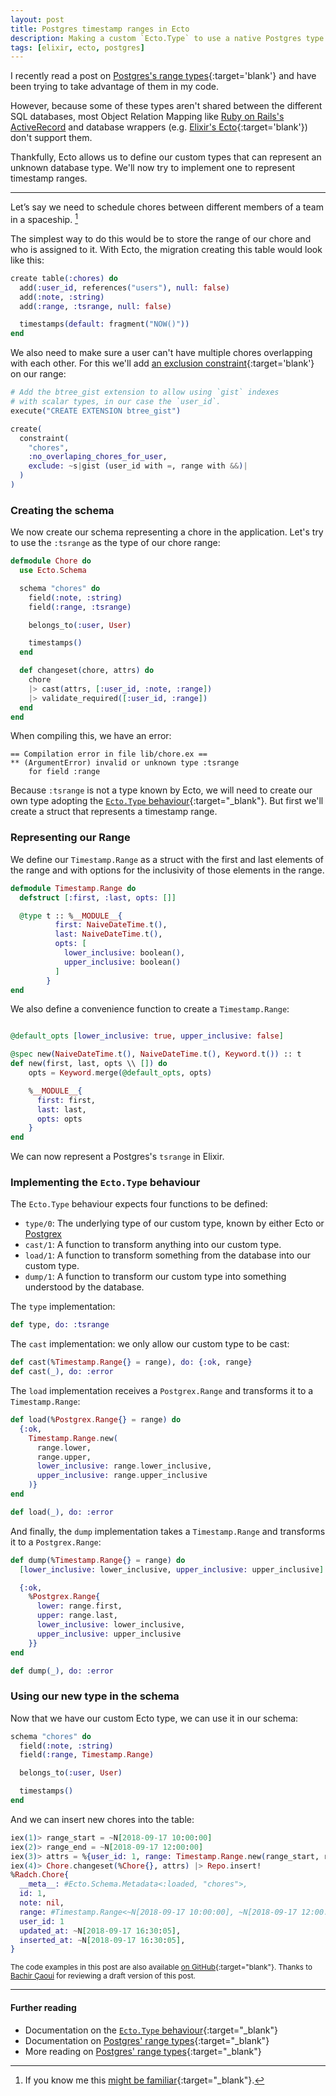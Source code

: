 ```yaml
---
layout: post
title: Postgres timestamp ranges in Ecto
description: Making a custom `Ecto.Type` to use a native Postgres type
tags: [elixir, ecto, postgres]
---
```


I recently read a post on [Postgres's range types][]{:target='blank'} and have
been trying to take advantage of them in my code.

However, because some of these types aren't shared between the different SQL
databases, most Object Relation Mapping like [Ruby on Rails's ActiveRecord][] and
database wrappers (e.g. [Elixir's Ecto][]{:target='blank'}) don't support them.

Thankfully, Ecto allows us to define our custom types that can represent an
unknown database type. We'll now try to implement one to represent timestamp
ranges.

[Postgres's range types]: https://tapoueh.org/blog/2018/04/postgresql-data-types-ranges
[Ruby on Rails's ActiveRecord]: https://guides.rubyonrails.org/active_record_basics.html
[Elixir's Ecto]: https://hexdocs.pm/ecto/Ecto.html

-----

Let’s say we need to schedule chores between different members of a team in a spaceship. [^1]

The simplest way to do this would be to store the range of our chore and who is
assigned to it. With Ecto, the migration creating this table would look like this:

```elixir
create table(:chores) do
  add(:user_id, references("users"), null: false)
  add(:note, :string)
  add(:range, :tsrange, null: false)

  timestamps(default: fragment("NOW()"))
end
```

We also need to make sure a user can't have multiple chores overlapping with
each other. For this we'll add [an exclusion constraint][]{:target='blank'} on our range:

```elixir
# Add the btree_gist extension to allow using `gist` indexes
# with scalar types, in our case the `user_id`.
execute("CREATE EXTENSION btree_gist")

create(
  constraint(
    "chores",
    :no_overlaping_chores_for_user,
    exclude: ~s|gist (user_id with =, range with &&)|
  )
)
```

### Creating the schema

We now create our schema representing a chore in the application. Let's try to
use the `:tsrange` as the type of our chore range:

```elixir
defmodule Chore do
  use Ecto.Schema

  schema "chores" do
    field(:note, :string)
    field(:range, :tsrange)

    belongs_to(:user, User)

    timestamps()
  end

  def changeset(chore, attrs) do
    chore
    |> cast(attrs, [:user_id, :note, :range])
    |> validate_required([:user_id, :range])
  end
end
```

When compiling this, we have an error:
```
== Compilation error in file lib/chore.ex ==
** (ArgumentError) invalid or unknown type :tsrange
    for field :range
```

Because `:tsrange` is not a type known by Ecto, we will need to create our own type
adopting the [`Ecto.Type` behaviour][ecto-type-behaviour]{:target="_blank"}.
But first we'll create a struct that represents a timestamp range.

### Representing our Range

We define our `Timestamp.Range` as a struct with the first and last elements of the
range and with options for the inclusivity of those elements in the range.

<!--
We allow `nil` values to represent the lack of first and last elements: an
infinite range.
-->

```elixir
defmodule Timestamp.Range do
  defstruct [:first, :last, opts: []]

  @type t :: %__MODULE__{
          first: NaiveDateTime.t(),
          last: NaiveDateTime.t(),
          opts: [
            lower_inclusive: boolean(),
            upper_inclusive: boolean()
          ]
        }
end
```

We also define a convenience function to create a `Timestamp.Range`:

```elixir

@default_opts [lower_inclusive: true, upper_inclusive: false]

@spec new(NaiveDateTime.t(), NaiveDateTime.t(), Keyword.t()) :: t
def new(first, last, opts \\ []) do
    opts = Keyword.merge(@default_opts, opts)

    %__MODULE__{
      first: first,
      last: last,
      opts: opts
    }
end
```

We can now represent a Postgres's `tsrange` in Elixir.

### Implementing the `Ecto.Type` behaviour
The `Ecto.Type` behaviour expects four functions to be defined:
- `type/0`: The underlying type of our custom type, known by either Ecto or
    <a href='https://github.com/elixir-ecto/postgrex' target='_blank'>Postgrex</a>
- `cast/1`: A function to transform anything into our custom type.
- `load/1`: A function to transform something from the database into our custom
    type.
- `dump/1`: A function to transform our custom type into something understood by
    the database.

The `type` implementation:
```elixir
def type, do: :tsrange
```

The `cast` implementation: we only allow our custom type
to be cast:
```elixir
def cast(%Timestamp.Range{} = range), do: {:ok, range}
def cast(_), do: :error
```

The `load` implementation receives a `Postgrex.Range` and transforms it to a
`Timestamp.Range`:

```elixir
def load(%Postgrex.Range{} = range) do
  {:ok,
    Timestamp.Range.new(
      range.lower,
      range.upper,
      lower_inclusive: range.lower_inclusive,
      upper_inclusive: range.upper_inclusive
    )}
end

def load(_), do: :error
```

And finally, the `dump` implementation takes a `Timestamp.Range` and transforms
it to a `Postgrex.Range`:
```elixir
def dump(%Timestamp.Range{} = range) do
  [lower_inclusive: lower_inclusive, upper_inclusive: upper_inclusive] = range.opts

  {:ok,
    %Postgrex.Range{
      lower: range.first,
      upper: range.last,
      lower_inclusive: lower_inclusive,
      upper_inclusive: upper_inclusive
    }}
end

def dump(_), do: :error
```

### Using our new type in the schema

Now that we have our custom Ecto type, we can use it in our schema:

```elixir
schema "chores" do
  field(:note, :string)
  field(:range, Timestamp.Range)

  belongs_to(:user, User)

  timestamps()
end
```

And we can insert new chores into the table:

```elixir
iex(1)> range_start = ~N[2018-09-17 10:00:00]
iex(2)> range_end = ~N[2018-09-17 12:00:00]
iex(3)> attrs = %{user_id: 1, range: Timestamp.Range.new(range_start, range_end)}
iex(4)> Chore.changeset(%Chore{}, attrs) |> Repo.insert!
%Radch.Chore{
  __meta__: #Ecto.Schema.Metadata<:loaded, "chores">,
  id: 1,
  note: nil,
  range: #Timestamp.Range<~N[2018-09-17 10:00:00], ~N[2018-09-17 12:00:00]>,
  user_id: 1
  updated_at: ~N[2018-09-17 16:30:05],
  inserted_at: ~N[2018-09-17 16:30:05],
}
```

<small>The code examples in this post are also available [on GitHub](https://github.com/aliou/radch){:target="blank"}.
Thanks to <a href='https://twitter.com/caouibachir' target="_blank">Bachir Çaoui</a> for reviewing a
draft version of this post.</small>

-----

#### Further reading
- Documentation on the [`Ecto.Type` behaviour](https://hexdocs.pm/ecto/3.0.0/Ecto.Type.html){:target="_blank"}
- Documentation on [Postgres' range types](https://www.postgresql.org/docs/10/static/rangetypes.html){:target="_blank"}
- More reading on [Postgres' range types](https://tapoueh.org/blog/2018/04/postgresql-data-types-ranges){:target="_blank"}

[^1]: If you know me this [might be familiar][snapshift]{:target="_blank"}.

[snapshift]: https://www.snapshift.co
[ecto-type-behaviour]: https://hexdocs.pm/ecto/3.0.6/Ecto.Type.html
[Postgrex]: https://github.com/elixir-ecto/postgrex
[an exclusion constraint]: https://www.postgresql.org/docs/current/static/ddl-constraints.html#DDL-CONSTRAINTS-EXCLUSION
